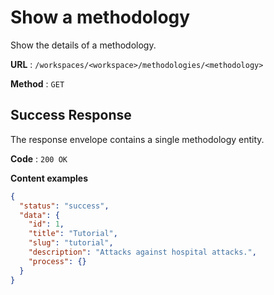 # Show a methodology

Show the details of a methodology.

**URL** : `/workspaces/<workspace>/methodologies/<methodology>`

**Method** : `GET`

## Success Response

The response envelope contains a single methodology entity.

**Code** : `200 OK`

**Content examples**

```json
{
  "status": "success",
  "data": {
    "id": 1,
    "title": "Tutorial",
    "slug": "tutorial",
    "description": "Attacks against hospital attacks.",
    "process": {}
  }
}
```

